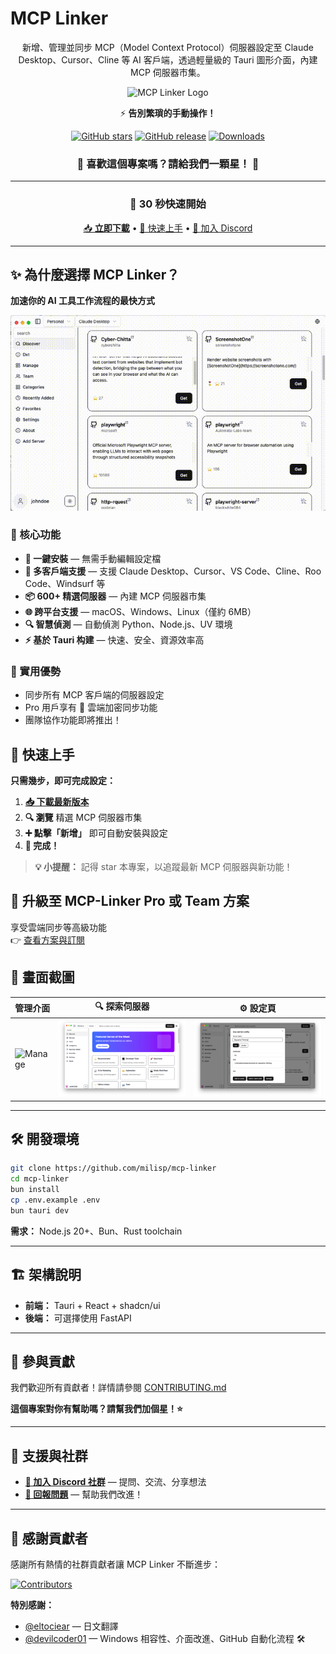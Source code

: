 # MCP Linker

<div align="center">

新增、管理並同步 MCP（Model Context Protocol）伺服器設定至 Claude Desktop、Cursor、Cline 等 AI 客戶端，透過輕量級的 Tauri 圖形介面，內建 MCP 伺服器市集。

![MCP Linker Logo](../public/logo.png)

⚡️ **告別繁瑣的手動操作！**

[![GitHub stars](https://img.shields.io/github/stars/milisp/mcp-linker?style=for-the-badge&logo=github&color=yellow)](https://github.com/milisp/mcp-linker/stargazers)
[![GitHub release](https://img.shields.io/github/release/milisp/mcp-linker.svg?style=for-the-badge&logo=github)](https://github.com/milisp/mcp-linker/releases)
[![Downloads](https://img.shields.io/github/downloads/milisp/mcp-linker/total.svg?style=for-the-badge&logo=github)](https://github.com/milisp/mcp-linker/releases)

### 🌟 **喜歡這個專案嗎？請給我們一顆星！** 🌟

---

### 🚀 30 秒快速開始

[📥 **立即下載**](https://github.com/milisp/mcp-linker/releases) • [🚀 快速上手](#快速上手) • [💬 加入 Discord](https://discord.gg/UqXeVqUKQq)

</div>

---

## ✨ 為什麼選擇 MCP Linker？

**加速你的 AI 工具工作流程的最快方式**

![Demo](../images/demo.gif)

### 🎯 核心功能

- **🚀 一鍵安裝** — 無需手動編輯設定檔
- **🔄 多客戶端支援** — 支援 Claude Desktop、Cursor、VS Code、Cline、Roo Code、Windsurf 等
- **📦 600+ 精選伺服器** — 內建 MCP 伺服器市集
- **🌐 跨平台支援** — macOS、Windows、Linux（僅約 6MB）
- **🔍 智慧偵測** — 自動偵測 Python、Node.js、UV 環境
- **⚡ 基於 Tauri 构建** — 快速、安全、資源效率高

### 💎 實用優勢

- 同步所有 MCP 客戶端的伺服器設定
- Pro 用戶享有 🔐 雲端加密同步功能
- 團隊協作功能即將推出！

## 🚀 快速上手

**只需幾步，即可完成設定：**

1. **[📥 下載最新版本](https://github.com/milisp/mcp-linker/releases)**
2. **🔍 瀏覽** 精選 MCP 伺服器市集
3. **➕ 點擊「新增」** 即可自動安裝與設定
4. **🎉 完成！**

> **💡 小提醒：** 記得 star 本專案，以追蹤最新 MCP 伺服器與新功能！

## 🚀 升級至 MCP-Linker Pro 或 Team 方案

享受雲端同步等高級功能  
👉 [查看方案與訂閱](https://mcp-linker.store/tiers)

## 📸 畫面截圖

| 管理介面                        | 🔍 探索伺服器                   | ⚙️ 設定頁                       |
| ------------------------------- | ------------------------------- | ------------------------------- |
| ![Manage](../images/manage.png) | ![Discover](../images/home.png) | ![Config](../images/config.png) |

---

## 🛠️ 開發環境

```bash
git clone https://github.com/milisp/mcp-linker
cd mcp-linker
bun install
cp .env.example .env
bun tauri dev
```

**需求：** Node.js 20+、Bun、Rust toolchain

---

## 🏗️ 架構說明

- **前端：** Tauri + React + shadcn/ui
- **後端：** 可選擇使用 FastAPI

---

## 🤝 參與貢獻

我們歡迎所有貢獻者！詳情請參閱 [CONTRIBUTING.md](./CONTRIBUTING.md)

**這個專案對你有幫助嗎？請幫我們加個星！⭐**

---

## 💬 支援與社群

- **[💬 加入 Discord 社群](https://discord.gg/UqXeVqUKQq)** — 提問、交流、分享想法
- **[🐛 回報問題](https://github.com/milisp/mcp-linker/issues)** — 幫助我們改進！

---

## 🎉 感謝貢獻者

感謝所有熱情的社群貢獻者讓 MCP Linker 不斷進步：

[![Contributors](https://contrib.rocks/image?repo=milisp/mcp-linker)](https://github.com/milisp/mcp-linker/graphs/contributors)

**特別感謝：**

- [@eltociear](https://github.com/eltociear) — 日文翻譯
- [@devilcoder01](https://github.com/devilcoder01) — Windows 相容性、介面改進、GitHub 自動化流程 🛠️
